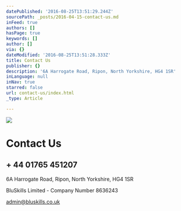 ```yaml
---
datePublished: '2016-08-25T13:51:29.244Z'
sourcePath: _posts/2016-04-15-contact-us.md
inFeed: true
authors: []
hasPage: true
keywords: []
author: []
via: {}
dateModified: '2016-08-25T13:51:28.333Z'
title: Contact Us
publisher: {}
description: '6A Harrogate Road, Ripon, North Yorkshire, HG4 1SR'
inLanguage: null
inNav: true
starred: false
url: contact-us/index.html
_type: Article

---
```

![](https://imgflo.herokuapp.com/graph/vahj1ThiexotieMo/ac10fa746e5d47744c673ff97dc61e3c/croprotate.jpg?cropheight=3308&cropwidth=4961&degrees=0&input=https%3A%2F%2Fthe-grid-user-content.s3-us-west-2.amazonaws.com%2Fdd919efe-3ebe-4eb3-af8c-23b2a5673ee5.jpg&x=0&y=0)

# Contact Us

## + 44 01765 451207

6A Harrogate Road, Ripon, North Yorkshire, HG4 1SR

BluSkills Limited - Company Number 8636243

admin@bluskills.co.uk